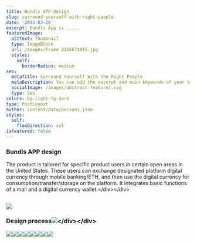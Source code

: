 ```yaml
---
title: Bundls APP design
slug: surround-yourself-with-right-people
date: '2023-03-26'
excerpt: Bundls App is .....
featuredImage:
  altText: Thumbnail
  type: ImageBlock
  url: /images/Frame 2116674815.jpg
  styles:
    self:
      borderRadius: medium
seo:
  metaTitle: Surround Yourself With the Right People
  metaDescription: You can add the excerpt and main keywords of your blog post here.
  socialImage: /images/abstract-feature1.svg
  type: Seo
colors: bg-light-fg-dark
type: PostLayout
author: content/data/person1.json
styles:
  self:
    flexDirection: col
isFeatured: false
---
```

### Bundls APP design

The product is tailored for specific product users in certain open areas in the United States. These users can exchange designated platform digital currency through mobile banking/ETH, and then use the digital currency for consumption/transfer/storage on the platform. It integrates basic functions of a mall and a digital currency wallet.\</div>\</div>

## ![](/images/WX20240902-220534@2x.png)

### Design process![](/images/bundls-1.png)\</div>\</div>

![](/images/bundls-2.png)![](/images/bundls-3.png)![](/images/bundls-5.png)![](/images/bundls-6.png)![](/images/bundls-9.png)![](/images/bundls-10.png)![](/images/bundls-12.png)![](/images/bundls-13.png)

